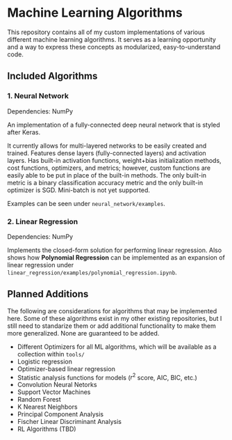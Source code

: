 # Machine Learning Algorithms
This repository contains all of my custom implementations of various different machine learning algorithms. It serves as a learning opportunity and a way to express these concepts as modularized, easy-to-understand code.


## Included Algorithms

### 1. Neural Network

Dependencies: NumPy

An implementation of a fully-connected deep neural network that is styled after Keras.

It currently allows for multi-layered networks to be easily created and trained. Features dense layers (fully-connected layers) and activation layers. Has built-in activation functions, weight+bias initialization methods, cost functions, optimizers, and metrics; however, custom functions are easily able to be put in place of the built-in methods. The only built-in metric is a binary classification accuracy metric and the only built-in optimizer is SGD. Mini-batch is not yet supported.

Examples can be seen under `neural_network/examples`.

### 2. Linear Regression

Dependencies: NumPy

Implements the closed-form solution for performing linear regression. Also shows how **Polynomial Regression** can be implemented as an expansion of linear regression under `linear_regression/examples/polynomial_regression.ipynb`.


## Planned Additions

The following are considerations for algorithms that may be implemented here. Some of these algorithms exist in my other existing repositories, but I still need to standarize them or add additional functionality to make them more generalized. None are guaranteed to be added.

* Different Optimizers for all ML algorithms, which will be available as a collection within `tools/`
* Logistic regression
* Optimizer-based linear regression
* Statistic analysis functions for models ($r^2$ score, AIC, BIC, etc.)
* Convolution Neural Netorks
* Support Vector Machines
* Random Forest
* K Nearest Neighbors
* Principal Component Analysis
* Fischer Linear Discriminant Analysis
* RL Algorithms (TBD)